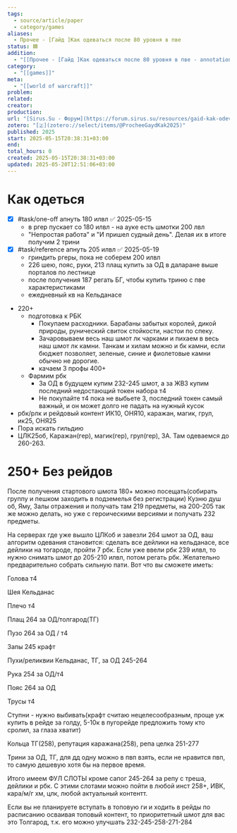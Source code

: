```yaml
---
tags:
  - source/article/paper
  - category/games
aliases:
  - Прочее - [Гайд ]Как одеваться после 80 уровня в пве
status: 🟦
addition:
  - "[[Прочее - [Гайд ]Как одеваться после 80 уровня в пве - annotations|🖍]]"
category:
  - "[[games]]"
meta:
  - "[[world of warcraft]]"
problem: 
related: 
creator: 
production: 
url: "[Sirus.Su - Форум](https://forum.sirus.su/resources/gaid-kak-odevatsja-posle-80-urovnja-v-pve.234/)"
zotero: "[🇿](zotero://select/items/@ProcheeGaydKak2025)"
published: 2025
start: 2025-05-15T20:38:31+03:00
end: 
total_hours: 0
created: 2025-05-15T20:38:31+03:00
updated: 2025-05-20T12:51:06+03:00
---
```


# Как одеться
- [x] #task/one-off апнуть 180 илвл ✅ 2025-05-15
	- в ргер пускает со 180 илвл - на ауке есть шмотки 200 лвл
	- "Непростая работа" и "И пришел судный день". Делая их в итоге получим 2 трини
- [x] #task/reference апнуть 205 илвл ✅ 2025-05-19
	- гриндить ргеры, пока не соберем 200 илвл
	- 226 шею, пояс, руки, 213 плащ купить за ОД в даларане выше порталов по лестнице
	- после получения 187 регать БГ, чтобы купить триню с пве характеристиками
	- ежедневный кв на Кельданасе
- 220+
	- подготовка к РБК
		- Покупаем расходники. Барабаны забытых королей, дикой природы, рунический свиток стойкости, настои по спеку.
		- Зачаровываем весь наш шмот лк чарками и пихаем в весь наш шмот лк камни. Танкам и хилам можно и бк камни, если бюджет позволяет, зеленые, синие и фиолетовые камни обычно не дорогие.
		- качаем 3 профы 400+
	- Фармим рбк
		- За ОД в будущем купим 232-245 шмот, а за ЖВЗ купим последний недостающий токен набора т4
		- Не покупайте т4 пока не выбьете 3, последний токен самый важный, и он может долго не падать на нужный кусок
- рбк/рлк и рейдовый контент ИК10, ОНЯ10, каражан, магик, грул, ик25, ОНЯ25
- Пора искать гильдию
- ЦЛК25об, Каражан(гер), магик(гер), грул(гер), ЗА. Там одеваемся до 260-263.

# 250+ Без рейдов
После получения стартового шмота 180+ можно посещать(собирать группу и пешком заходить в подземелья без регистрации) Кузню душ об, Яму, Залы отражения и получать там 219 предметы, на 200-205 так же можно делать, но уже с героическими версиями и получать 232 предметы.

На серверах где уже вышло ЦЛКоб и завезли 264 шмот за ОД, ваш алгоритм одевания становится: сделать все дейлики на кельданасе, все дейлики на тогароде, пройти 7 рбк. Если уже ввели рбк 239 илвл, то нужно снимать шмот до 205-210 илвл, потом регать рбк. Желательно предварительно собрать сильную пати. Вот что вы сможете иметь:

Голова т4

Шея Кельданас

Плечо т4

Плащ 264 за ОД/толгарод(ТГ)

Пузо 264 за ОД / т4

Запы 245 крафт

Пухи/реликвии Кельданас, ТГ, за ОД 245-264

Рука 254 за ОД/т4

Пояс 264 за ОД

Трусы т4

Ступни - нужно выбивать(крафт считаю нецелесообразным, проще уж купить в рейде за голду, 5-10к в пугорейде предложить тому кто сролил, за глаза хватит)

Кольца ТГ(258), репутация каражана(258), репа целка 251-277

Трини за ОД, ТГ, для дд одну можно в пвп взять, если не нравится пвп, то самую дешевую хотя бы на первое время.

Итого имеем ФУЛ СЛОТЫ кроме сапог 245-264 за репу с треша, дейлики и рбк. С этими слотами можно пойти в любой инст 258+, ИВК, кара/м/г хм, цлк, любой актуальный контентт.

Если вы не планируете вступать в топовую ги и ходить в рейды по расписанию осваивая топовый контент, то приоритетный шмот для вас это Толгарод, т.к. его можно улучшать 232-245-258-271-284
